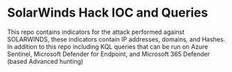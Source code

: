 #  SolarWinds Hack IOC and Queries

This repo contains indicators for the attack performed against SOLARWINDS, these indicators contain IP addresses, domains, and Hashes.
In addition to this repo including KQL queries that can be run on Azure Sentinel, Microsoft Defender for Endpoint, and Microsoft 365 Defender (based Advanced hunting)
